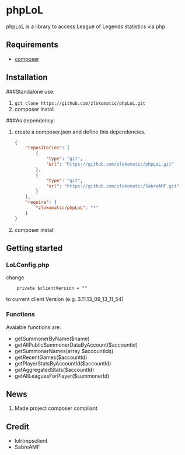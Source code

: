 phpLoL
========================
phpLoL is a library to access League of Legends statistics via php

Requirements
------------------------
* [composer](https://github.com/composer/composer)

Installation
------------------------

###Standalone use:
1. `git clone https://github.com/zlokomatic/phpLoL.git`
2. composer install 

###As dependency:
1. create a composer.json and define this dependencies.

    ```json
    {
        "repositories": [
            {
                "type": "git",
                "url": "https://github.com/zlokomatic/phpLoL.git"
            },
            {
                "type": "git",
                "url": "https://github.com/zlokomatic/SabreAMF.git"
            }
        ],
        "require": {
            "zlokomatic/phpLoL": "*"
        }
    }
    ```
2. composer install


Getting started
------------------------

### LoLConfig.php
change

        private $clientVersion = ""
    
to current client Version (e.g. 3.11.13_09_13_11_54)
 

### Functions
Avaiable functions are:

* getSummonerByName($name)
* getAllPublicSummonerDataByAccount($accountid)
* getSummonerNames(array $accountIds)
* getRecentGames($accountId)
* getPlayerStatsByAccountId($accountId)
* getAggregatedStats($accountId)
* getAllLeaguesForPlayer($summonerId)
 
 News
------------------------

   1. Made project composer compliant


Credit
------------------------
* lolrtmpsclient
* SabreAMF
